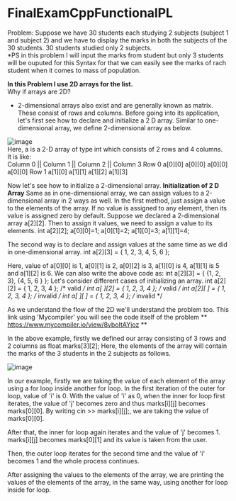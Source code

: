 # FinalExamCppFunctionalPL

Problem: Suppose we have 30 students each studying 2 subjects (subject 1 and subject 2) and we have to display the marks in both the subjects of the 30 students.  30 students studied only 2 subjects. <br />
*PS in this problem I will input the marks from student but only 3 students will be ouputed for this Syntax for that we can easily see the marks of rach student when it comes to mass of population. <br />

**In this Problem I use 2D arrays for the list.**<br />
Why if arrays are  2D? <br />
 -  2-dimensional arrays also exist and are generally known as matrix. These consist of rows and columns.
Before going into its application, let's first see how to declare and initialize a 2 D array.
Similar to one-dimensional array, we define 2-dimensional array as below.


![image](https://user-images.githubusercontent.com/70184357/159165641-53dd33d6-508b-40d3-b2a0-ae5fd90dcfa8.png)<br />
Here, a is a 2-D array of type int which consists of 2 rows and 4 columns. <br />
It is like: <br />
        Column 0 || Column 1 || Column 2 || Column 3
Row 0   a[0][0]     a[0][0]      a[0][0]    a[0][0] 
Row 1   a[1][0]     a[1][1]      a[1][2]    a[1][3] 

Now let's see how to initialize a 2-dimensional array.
**Initialization of 2 D Array**
Same as in one-dimensional array, we can assign values to a 2-dimensional array in 2 ways as well.
In the first method, just assign a value to the elements of the array. If no value is assigned to any element, then its value is assigned zero by default.
Suppose we declared a 2-dimensional array a[2][2]. Then to assign it values, we need to assign a value to its elements.
int a[2][2];
a[0][0]=1;
a[0][1]=2;
a[1][0]=3;
a[1][1]=4;

The second way is to declare and assign values at the same time as we did in one-dimensional array.
int a[2][3] = { 1, 2, 3, 4, 5, 6 };

Here, value of a[0][0] is 1, a[0][1] is 2, a[0][2] is 3, a[1][0] is 4, a[1][1] is 5 and a[1][2] is 6.
We can also write the above code as:
int a[2][3] = {
    {1, 2, 3},
    {4, 5, 6 }
};
Let's consider different cases of initializing an array.
int a[2][2] = { 1, 2, 3, 4 }; /* valid */
int a[ ][2] = { 1, 2, 3, 4 }; /* valid */
int a[2][ ] = { 1, 2, 3, 4 }; /* invalid */
int a[ ][ ] = { 1, 2, 3, 4 }; /* invalid */

As we understand the flow of the 2D we'll understand the problem too.
This link using 'Mycompiler' you will see the code itself of the problem
** https://www.mycompiler.io/view/8vboItAYjoz **

In the above example, firstly we defined our array consisting of 3 rows and 2 columns as float marks[3][2];
Here, the elements of the array will contain the marks of the 3 students in the 2 subjects as follows.

![image](https://user-images.githubusercontent.com/70184357/159165971-2c9d6974-8e20-4ef0-bf6c-f07bcb10942e.png)

In our example, firstly we are taking the value of each element of the array using a for loop inside another for loop.
In the first iteration of the outer for loop, value of 'i' is 0. With the value of 'i' as 0, when the inner for loop first iterates, the value of 'j' becomes zero and thus marks[i][j] becomes marks[0][0]. By writing cin >> marks[i][j];, we are taking the value of marks[0][0].

After that, the inner for loop again iterates and the value of 'j' becomes 1. marks[i][j] becomes marks[0][1] and its value is taken from the user.

Then, the outer loop iterates for the second time and the value of 'i' becomes 1 and the whole process continues.

After assigning the values to the elements of the array, we are printing the values of the elements of the array, in the same way, using another for loop inside for loop.
















